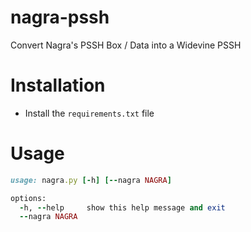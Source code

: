 # nagra-pssh
Convert Nagra's PSSH Box / Data into a Widevine PSSH

# Installation
+ Install the `requirements.txt` file

# Usage
```ruby
usage: nagra.py [-h] [--nagra NAGRA]

options:
  -h, --help     show this help message and exit
  --nagra NAGRA
```
